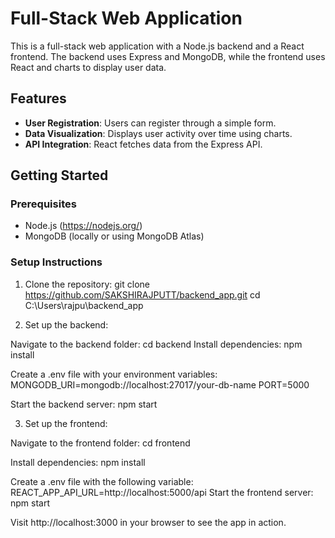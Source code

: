 # Full-Stack Web Application

This is a full-stack web application with a Node.js backend and a React frontend. The backend uses Express and MongoDB, while the frontend uses React and charts to display user data.

## Features

- **User Registration**: Users can register through a simple form.
- **Data Visualization**: Displays user activity over time using charts.
- **API Integration**: React fetches data from the Express API.

## Getting Started

### Prerequisites

- Node.js (https://nodejs.org/)
- MongoDB (locally or using MongoDB Atlas)

### Setup Instructions

1. Clone the repository:
   git clone https://github.com/SAKSHIRAJPUTT/backend_app.git
   cd C:\Users\rajpu\backend_app

2. Set up the backend:

  Navigate to the backend folder:  cd backend
   Install dependencies:   npm install

Create a .env file with your environment variables:
MONGODB_URI=mongodb://localhost:27017/your-db-name
PORT=5000

Start the backend server:  npm start

3. Set up the frontend:

Navigate to the frontend folder:  cd frontend

Install dependencies:  npm install

Create a .env file with the following variable: 
REACT_APP_API_URL=http://localhost:5000/api
Start the frontend server: npm start

Visit http://localhost:3000 in your browser to see the app in action.

